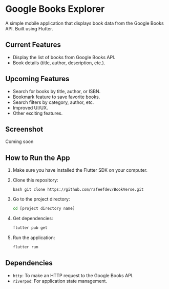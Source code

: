 # Google Books Explorer

A simple mobile application that displays book data from the Google Books API. Built using Flutter.

## Current Features

* Display the list of books from Google Books API.
* Book details (title, author, description, etc.).

## Upcoming Features

* Search for books by title, author, or ISBN.
* Bookmark feature to save favorite books.
* Search filters by category, author, etc.
* Improved UI/UX.
* Other exciting features.

## Screenshot

Coming soon


## How to Run the App
1.  Make sure you have installed the Flutter SDK on your computer.
2.  Clone this repository:

    ``bash
    git clone https://github.com/rafeefdev/BookVerse.git
    ``

3.  Go to the project directory:

    ```bash
    cd [project directory name]
    ```

4.  Get dependencies:

    ```bash
    flutter pub get
    ```

5.  Run the application:

    ```bash
    flutter run
    ```

## Dependencies

* `http`: To make an HTTP request to the Google Books API.
* `riverpod`: For application state management.
